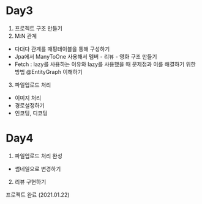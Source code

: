 # Day3

1. 프로젝트 구조 만들기
2. M:N 관계
 - 다대다 관계를 매핑테이블을 통해 구성하기
 - Jpa에서 ManyToOne 사용해서 멤버 - 리뷰 - 영화 구조 만들기
 - Fetch : lazy를 사용하는 이유와 lazy를 사용했을 때 문제점과 이를 해결하기 위한 방법 @EntityGraph 이해하기
3. 파일업로드 처리
 - 이미지 처리
 - 경로설정하기
 - 인코딩, 디코딩
 
 # Day4
 
 1. 파일업로드 처리 완성
  - 썸네일으로 변경하기
 2. 리뷰 구현하기

프로젝트 완료 (2021.01.22)
